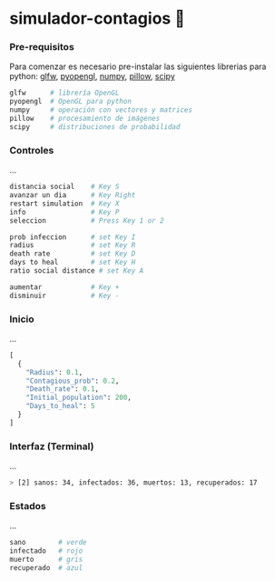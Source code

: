 # simulador-contagios 🚧
### Pre-requisitos
Para comenzar es necesario pre-instalar las siguientes librerias para python: [glfw](https://pypi.org/project/glfw/), [pyopengl](https://pypi.org/project/PyOpenGL/), [numpy](https://pypi.org/project/numpy/), [pillow](https://pypi.org/project/Pillow/), [scipy](https://pypi.org/project/scipy/)
```bash
glfw      # librería OpenGL
pyopengl  # OpenGL para python
numpy     # operación con vectores y matrices
pillow    # procesamiento de imágenes
scipy     # distribuciones de probabilidad
```
### Controles
...
```bash
distancia social    # Key S
avanzar un dia      # Key Right
restart simulation  # Key X
info                # Key P
seleccion           # Press Key 1 or 2

prob infeccion      # set Key I
radius              # set Key R
death rate          # set Key D
days to heal        # set Key H
ratio social distance # set Key A

aumentar            # Key +
disminuir           # Key -
```
### Inicio
...
```python
[
  {
    "Radius": 0.1,
    "Contagious_prob": 0.2,
    "Death_rate": 0.1,
    "Initial_population": 200,
    "Days_to_heal": 5
  }
]
```
### Interfaz (Terminal)
...
```bash
> [2] sanos: 34, infectados: 36, muertos: 13, recuperados: 17
```
### Estados
...
```bash
sano        # verde
infectado   # rojo
muerto      # gris
recuperado  # azul
```
